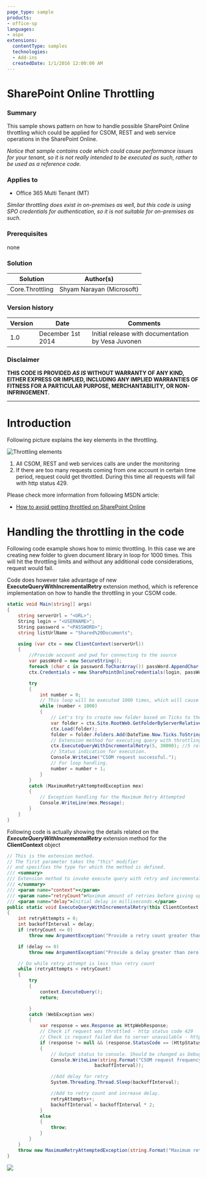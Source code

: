 ```yaml
---
page_type: sample
products:
- office-sp
languages:
- aspx
extensions:
  contentType: samples
  technologies:
  - Add-ins
  createdDate: 1/1/2016 12:00:00 AM
---
```

# SharePoint Online Throttling #

### Summary ###
This sample shows pattern on how to handle possible SharePoint Online throttling which could be applied for CSOM, REST and web service operations in the SharePoint Online. 

*Notice that sample contains code which could cause performance issues for your tenant, so it is not really intended to be executed as such, rather to be used as a reference code.*

### Applies to ###
-  Office 365 Multi Tenant (MT)

*Similar throttling does exist in on-premises as well, but this code is using SPO credentials for authentication, so it is not suitable for on-premises as such.*

### Prerequisites ###
none

### Solution ###
Solution | Author(s)
---------|----------
Core.Throttling | Shyam Narayan (Microsoft)

### Version history ###
Version  | Date | Comments
---------| -----| --------
1.0  | December 1st 2014 | Initial release with documentation by Vesa Juvonen

### Disclaimer ###
**THIS CODE IS PROVIDED *AS IS* WITHOUT WARRANTY OF ANY KIND, EITHER EXPRESS OR IMPLIED, INCLUDING ANY IMPLIED WARRANTIES OF FITNESS FOR A PARTICULAR PURPOSE, MERCHANTABILITY, OR NON-INFRINGEMENT.**


----------

# Introduction #
Following picture explains the key elements in the throttling. 

![Throttling elements](http://i.imgur.com/mlxg5wx.png)

1. All CSOM, REST and web services calls are under the monitoring
2. If there are too many requests coming from one account in certain time period, request could get throttled. During this time all requests will fail with http status 429. 

Please check more information from following MSDN article:
- [How to avoid getting throttled on SharePoint Online](https://msdn.microsoft.com/en-us/library/dn878981.aspx)


# Handling the throttling in the code #
Following code example shows how to mimic throttling. In this case we are creating new folder to given document library in loop for 1000 times. This will hit the throttling limits and without any additional code considerations, request would fail. 

Code does however take advantage of new **ExecuteQueryWithIncrementalRetry** extension method, which is reference implementation on how to handle the throttling in your CSOM code.  

```C#
static void Main(string[] args)
{
    string serverUrl = "<URL>";
    String login = "<USERNAME>";
    String password = "<PASSWORD>";
    string listUrlName = "Shared%20Documents";

    using (var ctx = new ClientContext(serverUrl))
    {
        //Provide account and pwd for connecting to the source
        var passWord = new SecureString();
        foreach (char c in password.ToCharArray()) passWord.AppendChar(c);
        ctx.Credentials = new SharePointOnlineCredentials(login, passWord);

        try
        {
            int number = 0;
            // This loop will be executed 1000 times, which will cause throttling to occur
            while (number < 1000)
            {
                // Let's try to create new folder based on Ticks to the given list as an example process
                var folder = ctx.Site.RootWeb.GetFolderByServerRelativeUrl(listUrlName);
                ctx.Load(folder);
                folder = folder.Folders.Add(DateTime.Now.Ticks.ToString());
                // Extension method for executing query with throttling checks
                ctx.ExecuteQueryWithIncrementalRetry(5, 30000); //5 retries, with a base delay of 10 secs.
                // Status indication for execution.
                Console.WriteLine("CSOM request successful.");
                // For loop handling.
                number = number + 1;
            }
        }
        catch (MaximumRetryAttemptedException mex)
        {
            // Exception handling for the Maximum Retry Attempted
            Console.WriteLine(mex.Message);
        }
    }
}
```

Following code is actually showing the details related on the ***ExecuteQueryWithIncrementalRetry*** extension method for the **ClientContext** object

```C#
// This is the extension method. 
// The first parameter takes the "this" modifier
// and specifies the type for which the method is defined. 
/// <summary>
/// Extension method to invoke execute query with retry and incremental back off.
/// </summary>
/// <param name="context"></param>
/// <param name="retryCount">Maximum amount of retries before giving up.</param>
/// <param name="delay">Initial delay in milliseconds.</param>
public static void ExecuteQueryWithIncrementalRetry(this ClientContext context, int retryCount, int delay)
{
    int retryAttempts = 0;
    int backoffInterval = delay;
    if (retryCount <= 0)
        throw new ArgumentException("Provide a retry count greater than zero.");

    if (delay <= 0)
        throw new ArgumentException("Provide a delay greater than zero.");

    // Do while retry attempt is less than retry count
    while (retryAttempts < retryCount)
    {
        try
        {
            context.ExecuteQuery();
            return;

        }
        catch (WebException wex)
        {
            var response = wex.Response as HttpWebResponse;
            // Check if request was throttled - http status code 429
            // Check is request failed due to server unavailable - http status code 503
            if (response != null && (response.StatusCode == (HttpStatusCode)429 || response.StatusCode == (HttpStatusCode)503))
            {
                // Output status to console. Should be changed as Debug.WriteLine for production usage.
                Console.WriteLine(string.Format("CSOM request frequency exceeded usage limits. Sleeping for {0} seconds before retrying.", 
                                backoffInterval));

                //Add delay for retry
                System.Threading.Thread.Sleep(backoffInterval);

                //Add to retry count and increase delay.
                retryAttempts++;
                backoffInterval = backoffInterval * 2;
            }
            else
            {
                throw;
            }
        }
    }
    throw new MaximumRetryAttemptedException(string.Format("Maximum retry attempts {0}, has be attempted.", retryCount));
}
```

<img src="https://telemetry.sharepointpnp.com/pnp/samples/Core.Throttling" />